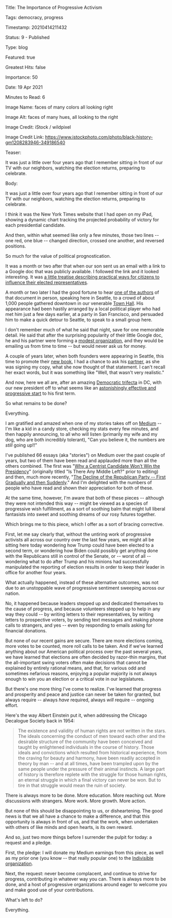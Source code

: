 Title:  The Importance of Progressive Activism

Tags:   democracy, progress

Timestamp: 20210414211432

Status: 9 - Published

Type:   blog

Featured: true

Greatest Hits: false

Importance: 50

Date:   19 Apr 2021

Minutes to Read: 6

Image Name: faces of many colors all looking right

Image Alt: faces of many hues, all looking to the right

Image Credit: iStock / wildpixel

Image Credit Link: https://www.istockphoto.com/photo/black-history-gm1208283946-349186540

Teaser: 

It was just a little over four years ago that I remember sitting in front of our TV with our neighbors, watching the election returns, preparing to celebrate. 


Body: 

It was just a little over four years ago that I remember sitting in front of our TV with our neighbors, watching the election returns, preparing to celebrate. 

I think it was the New York Times website that I had open on my iPad, showing a dynamic chart tracking the projected probability of victory for each presidential candidate. 

And then, within what seemed like only a few minutes, those two lines -- one red, one blue -- changed direction, crossed one another, and reversed positions. 

So much for the value of political prognostication. 

It was a month or two after that when our son sent us an email with a link to a Google doc that was publicly available. I followed the link and it looked interesting. It was [a little treatise describing practical ways for citizens to influence their elected representatives][guide]. 

A month or two later I had the good fortune to hear [one of the authors][ezra] of that document in person, speaking here in Seattle, to a crowd of about 1,000 people gathered downtown in our venerable [Town Hall][th]. His appearance had been hastily arranged by a local political player who had met him just a few days earlier, at a party in San Francisco, and persuaded him to make a quick detour to Seattle, to speak to a small group here. 

I don't remember much of what he said that night, save for one memorable detail. He said that after the surprising popularity of their little Google doc, he and his partner were forming a [modest organization][indiv], and they would be emailing us from time to time -- but would never ask us for money. 

A couple of years later, when both founders were appearing in Seattle, this time to promote their [new book][book], I had a chance to ask his [partner][leah], as she was signing my copy, what she now thought of that statement. I can't recall her exact words, but it was something like "Well, that wasn't very realistic."

And now, here we all are, after an amazing [Democratic trifecta][tri] in DC, with our new president off to what seems like an [astonishingly effective and progressive start][klein] to his first term. 

So what remains to be done?

Everything. 

I am gratified and amazed when one of my stories takes off on [Medium][] -- I'm like a kid in a candy store, checking my stats every few minutes, and then happily announcing, to all who will listen (primarily my wife and my dog, who are both incredibly tolerant), "Can you believe it, the numbers are *still* going up!!"

I've published 66 essays (aka "stories") on Medium over the past couple of years, but two of them have been read and applauded more than all the others combined. The first was "[Why a Centrist Candidate Won't Win the Presidency][centrist]" (originally titled "Is There Any Middle Left?" prior to editing) and then, much more recently, "[The Decline of the Republican Party -- First Gradually and then Suddenly][decline]." And I'm delighted with the numbers of people who have read and shown their appreciation for both of these. 

At the same time, however, I'm aware that both of these pieces -- although they were not intended this way -- might be viewed as a species of progressive wish fulfillment, as a sort of soothing balm that might lull liberal fantasists into sweet and soothing dreams of our rosy futures together. 

Which brings me to this piece, which I offer as a sort of bracing corrective. 

First, let me say clearly that, without the untiring work of progressive activists all across our country over the last few years, we might all be sitting here today wondering how Trump could have been elected to a second term, or wondering how Biden could possibly get anything done with the Republicans still in control of the Senate, or -- worst of all -- wondering what to do after Trump and his minions had successfully manipulated the reporting of election results in order to keep their leader in office for another four years. 

What actually happened, instead of these alternative outcomes, was not due to an unstoppable wave of progressive sentiment sweeping across our nation. 

No, it happened because leaders stepped up and dedicated themselves to the cause of progress, and because volunteers stepped up to help in any way they could -- by writing letters to their representatives, by writing letters to prospective voters, by sending text messages and making phone calls to strangers, and yes -- even by responding to emails asking for financial donations. 

But none of our recent gains are secure. There are more elections coming, more votes to be counted, more roll calls to be taken. And if we've learned anything about our American political process over the past several years, we have learned that elections are often decided by razor-thin margins, that the all-important swing voters often make decisions that cannot be explained by entirely rational means, and that, for various odd and sometimes nefarious reasons, enjoying a popular majority is not always enough to win you an election or a critical vote in our legislatures. 

But there's one more thing I've come to realize. I've learned that progress and prosperity and peace and justice can never be taken for granted, but always require -- always *have* required, always *will* require -- ongoing effort. 

Here's the way Albert Einstein put it, when addressing the Chicago Decalogue Society back in 1954:

> The existence and validity of human rights are not written in the stars. The ideals concerning the conduct of men toward each other and the desirable structure of the community have been conceived and taught by enlightened individuals in the course of history. Those ideals and convictions which resulted from historical experience, from the craving for beauty and harmony, have been readily accepted in theory by man -- and at all times, have been trampled upon by the same people under the pressure of their animal instincts. A large part of history is therefore replete with the struggle for those human rights, an eternal struggle in which a final victory can never be won. But to tire in that struggle would mean the ruin of society.

There is always more to be done. More education. More reaching out. More discussions with strangers. More work. More growth. More action. 

But none of this should be disappointing to us, or disheartening. The good news is that we all have a chance to make a difference, and that this opportunity is always in front of us, and that the work, when undertaken with others of like minds and open hearts, is its own reward. 

And so, just two more things before I surrender the pulpit for today: a request and a pledge. 

First, the pledge: I will donate my Medium earnings from this piece, as well as my prior one (you know -- that really popular one) to the [Indivisible organization][indiv].

Next, the request: never become complacent, and continue to strive for progress, contributing in whatever way you can. There is always more to be done, and a host of progressive organizations around eager to welcome you and make good use of your contributions. 

What's left to do?

Everything. 

[book]: https://book.indivisible.org

[centrist]: https://medium.com/s/story/is-there-any-middle-left-d1dcd9df484f

[decline]: https://hbowie.medium.com/the-decline-of-the-republican-party-first-gradually-and-then-suddenly-5aa0c8784898

[ezra]: https://indivisible.org/staff/ezra-levin

[guide]: https://indivisible.org/campaign/original-2016-indivisible-guide

[indiv]: https://indivisible.org

[klein]: https://www.nytimes.com/2021/04/08/opinion/biden-jobs-infrastructure-economy.html

[leah]: https://indivisible.org/staff/leah-greenberg

[medium]: https://hbowie.medium.com

[th]: https://townhallseattle.org

[tri]: https://swingleft.org/p/democratic-trifecta

